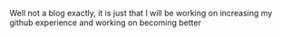 Well not a blog exactly, it is just that I will be working on increasing my github experience and working on becoming better
